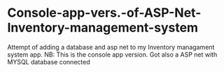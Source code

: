 # Console-app-vers.-of-ASP-Net-Inventory-management-system
Attempt of adding a database and asp net to my Inventory managament system app. NB: This is the console app version. Got also a ASP net with MYSQL database connected

